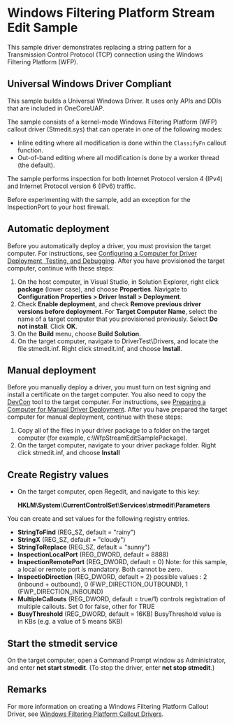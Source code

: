 <!---
    name: Windows Filtering Platform Stream Edit Sample
    platform: KMDF
    language: cpp
    category: Network
    description: Demonstrates replacing a string pattern for a Transmission Control Protocol (TCP) connection using the Windows Filtering Platform (WFP).
    samplefwlink: http://go.microsoft.com/fwlink/p/?LinkId=617933
--->


Windows Filtering Platform Stream Edit Sample
=============================================

This sample driver demonstrates replacing a string pattern for a Transmission Control Protocol (TCP) connection using the Windows Filtering Platform (WFP).

## Universal Windows Driver Compliant
This sample builds a Universal Windows Driver. It uses only APIs and DDIs that are included in OneCoreUAP.

The sample consists of a kernel-mode Windows Filtering Platform (WFP) callout driver (Stmedit.sys) that can operate in one of the following modes:

-   Inline editing where all modification is done within the `ClassifyFn` callout function.
-   Out-of-band editing where all modification is done by a worker thread (the default).

The sample performs inspection for both Internet Protocol version 4 (IPv4) and Internet Protocol version 6 (IPv6) traffic.

Before experimenting with the sample, add an exception for the InspectionPort to your host firewall.

Automatic deployment
--------------------

Before you automatically deploy a driver, you must provision the target computer. For instructions, see [Configuring a Computer for Driver Deployment, Testing, and Debugging](https://msdn.microsoft.com/en-us/library/windows/hardware/). After you have provisioned the target computer, continue with these steps:

1.  On the host computer, in Visual Studio, in Solution Explorer, right click **package** (lower case), and choose **Properties**. Navigate to **Configuration Properties \> Driver Install \> Deployment**.
2.  Check **Enable deployment**, and check **Remove previous driver versions before deployment**. For **Target Computer Name**, select the name of a target computer that you provisioned previously. Select **Do not install**. Click **OK**.
3.  On the **Build** menu, choose **Build Solution**.
4.  On the target computer, navigate to DriverTest\\Drivers, and locate the file stmedit.inf. Right click stmedit.inf, and choose **Install**.

Manual deployment
-----------------

Before you manually deploy a driver, you must turn on test signing and install a certificate on the target computer. You also need to copy the [DevCon](https://msdn.microsoft.com/en-us/library/windows/hardware/ff544707) tool to the target computer. For instructions, see [Preparing a Computer for Manual Driver Deployment](https://msdn.microsoft.com/en-us/library/windows/hardware/dn265571). After you have prepared the target computer for manual deployment, continue with these steps:

1.  Copy all of the files in your driver package to a folder on the target computer (for example, c:\\WfpStreamEditSamplePackage).
2.  On the target computer, navigate to your driver package folder. Right click stmedit.inf, and choose **Install**

Create Registry values
----------------------

-   On the target computer, open Regedit, and navigate to this key:

    **HKLM**\\**System**\\**CurrentControlSet**\\**Services**\\**strmedit**\\**Parameters**

You can create and set values for the following registry entries.

-   **StringToFind**	 (REG_SZ, default = "rainy")
-   **StringX**		 (REG_SZ, default = "cloudy")
-   **StringToReplace** (REG_SZ, default = "sunny")
-   **InspectionLocalPort** (REG_DWORD, default = 8888)
-   **InspectionRemotePort** (REG_DWORD, default = 0)
            Note: for this sample, a local or remote port is mandatory. Both cannot be zero.
-   **InspectioDirection** (REG_DWORD, default = 2)
            possible values : 2 (inbound + outbound), 0 (FWP_DIRECTION_OUTBOUND), 1 (FWP_DIRECTION_INBOUND)
-   **MultipleCallouts** (REG_DWORD, default = true/1)
            controls registration of multiple callouts. Set 0 for false, other for TRUE
-   **BusyThreshold** (REG_DWORD, default = 16KB)
            BusyThreshold value is in KBs (e.g. a value of 5 means 5KB)

Start the stmedit service
-------------------------

On the target computer, open a Command Prompt window as Administrator, and enter **net start stmedit**. (To stop the driver, enter **net stop stmedit**.)

Remarks
-------

For more information on creating a Windows Filtering Platform Callout Driver, see [Windows Filtering Platform Callout Drivers](https://msdn.microsoft.com/en-us/library/windows/hardware/ff571068).

